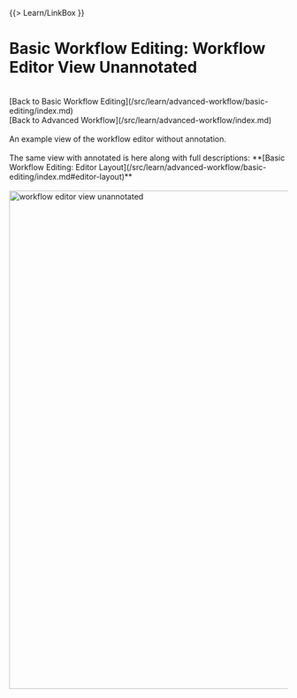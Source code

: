 {{> Learn/LinkBox }}

# Basic Workflow Editing: Workflow Editor View Unannotated

<br />
[Back to Basic Workflow Editing](/src/learn/advanced-workflow/basic-editing/index.md)
<br />
[Back to Advanced Workflow](/src/learn/advanced-workflow/index.md)

<br />
<br />
An example view of the workflow editor without annotation. 
<br />
<br />
The same view with annotated is here along with full descriptions: **[Basic Workflow Editing: Editor Layout](/src/learn/advanced-workflow/basic-editing/index.md#editor-layout)**
<br />
<br />
<img src="/src/images/learn/workflow_editor_overview_plain.png" alt="workflow editor view unannotated" width="900" />
<br />
<br />
<br />
